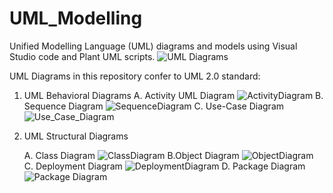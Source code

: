 # UML_Modelling
Unified Modelling Language (UML) diagrams and models using Visual Studio code and Plant UML scripts.
![UML Diagrams](https://github.com/Dre-AsiliVentures/UML_Modelling/assets/61284769/a2ff5ffc-e4b2-4266-b6c6-c122975c186f)

UML Diagrams in this repository confer to UML 2.0 standard:
1. UML Behavioral Diagrams
   A. Activity UML Diagram
   ![ActivityDiagram](https://github.com/Dre-AsiliVentures/UML_Modelling/assets/61284769/0a8e89a1-fc2c-45c8-859a-cc86952a3e21)
   B. Sequence Diagram
   ![SequenceDiagram](https://github.com/Dre-AsiliVentures/UML_Modelling/assets/61284769/cedf44f3-c492-4d56-964d-ca163cf008d9)
   C. Use-Case Diagram
   ![Use_Case_Diagram](https://github.com/Dre-AsiliVentures/UML_Modelling/assets/61284769/79b5dc95-53d5-49a2-9873-4741e5fc35c7)
   
3. UML Structural Diagrams

   A. Class Diagram
   ![ClassDiagram](https://github.com/Dre-AsiliVentures/UML_Modelling/assets/61284769/616bec2f-9bd0-49aa-9aff-e7e5676c51a0)
   B.Object Diagram
   ![ObjectDiagram](https://github.com/Dre-AsiliVentures/UML_Modelling/assets/61284769/3c701ed0-da34-4bce-a248-2a88c37da6b9)
   C. Deployment Diagram
   ![DeploymentDiagram](https://github.com/Dre-AsiliVentures/UML_Modelling/assets/61284769/8cd88480-5a9c-44a9-9554-8f85e25e5af4)
   D. Package Diagram
   ![Package Diagram](https://github.com/Dre-AsiliVentures/UML_Modelling/assets/61284769/a8e6e845-5d78-4848-b08d-b672c295e249)

